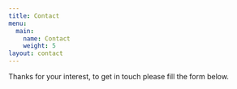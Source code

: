 ```yaml
---
title: Contact
menu:
  main:
    name: Contact
    weight: 5
layout: contact
---
```

Thanks for your interest, to get in touch please fill the form below.
